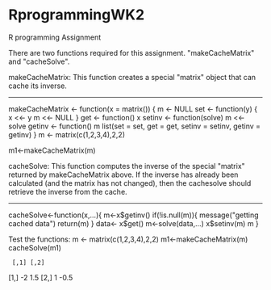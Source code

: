 # RprogrammingWK2
R programming Assignment

There are two functions required for this assignment. "makeCacheMatrix" and "cacheSolve". 

makeCacheMatrix: This function creates a special "matrix" object that can cache its inverse.

-----------
makeCacheMatrix <- function(x = matrix()) {
  m <- NULL
  set <- function(y) {
    x <<- y
    m <<- NULL
  }
  get <- function() x
  setinv <- function(solve) m <<- solve
  getinv <- function() m
  list(set = set, get = get,
       setinv = setinv,
       getinv = getinv)
}
m <- matrix(c(1,2,3,4),2,2)

m1<-makeCacheMatrix(m)

cacheSolve: This function computes the inverse of the special "matrix" returned by makeCacheMatrix above. If the inverse has already been calculated (and the matrix has not changed), then the cachesolve should retrieve the inverse from the cache.

----------------
cacheSolve<-function(x,...){
m<-x$getinv()
if(!is.null(m)){
message("getting cached data")
return(m)
}
data<- x$get()
m<-solve(data,...)
x$setinv(m)
m
}

Test the functions:
m <- matrix(c(1,2,3,4),2,2)
m1<-makeCacheMatrix(m)
cacheSolve(m1)

     [,1] [,2]
[1,]   -2  1.5
[2,]    1 -0.5
